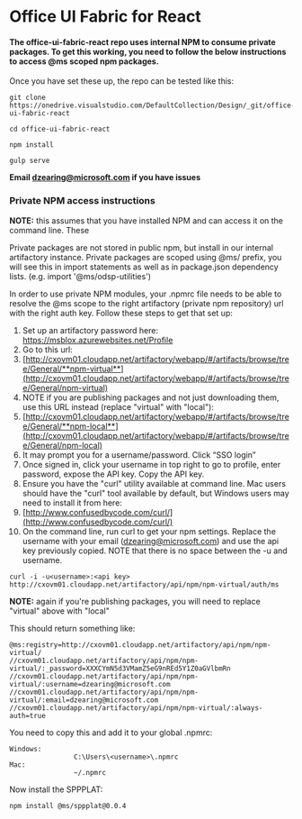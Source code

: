 # Office UI Fabric for React

#### The office-ui-fabric-react repo uses internal NPM to consume private packages. To get this working, you need to follow the below instructions to access @ms scoped npm packages.

Once you have set these up, the repo can be tested like this:

```
git clone https://onedrive.visualstudio.com/DefaultCollection/Design/_git/office-ui-fabric-react

cd office-ui-fabric-react

npm install

gulp serve
```
**Email dzearing@microsoft.com if you have issues**

### Private NPM access instructions

**NOTE:** this assumes that you have installed NPM and can access it on the command line. These

Private packages are not stored in public npm, but install in our internal artifactory instance. Private packages are scoped using @ms/ prefix, you will see this in import statements as well as in package.json dependency lists. (e.g. import '@ms/odsp-utilities')

In order to use private NPM modules, your .npmrc file needs to be able to resolve the @ms scope to the right artifactory (private npm repository) url with the right auth key. Follow these steps to get that set up:

1. Set up an artifactory password here: https://msblox.azurewebsites.net/Profile
2. Go to this url:
  1. [http://cxovm01.cloudapp.net/artifactory/webapp/#/artifacts/browse/tree/General/**npm-virtual**](http://cxovm01.cloudapp.net/artifactory/webapp/#/artifacts/browse/tree/General/npm-virtual)
  2. NOTE if you are publishing packages and not just downloading them, use this URL instead (replace "virtual" with "local"):
  3. [http://cxovm01.cloudapp.net/artifactory/webapp/#/artifacts/browse/tree/General/**npm-local**](http://cxovm01.cloudapp.net/artifactory/webapp/#/artifacts/browse/tree/General/npm-local)
  4. It may prompt you for a username/password. Click “SSO login”
3. Once signed in, click your username in top right to go to profile, enter password, expose the API key. Copy the API key.
4. Ensure you have the "curl" utility available at command line. Mac users should have the "curl" tool available by default, but Windows users may need to install it from here:
  5. [http://www.confusedbycode.com/curl/](http://www.confusedbycode.com/curl/)
4. On the command line, run curl to get your npm settings. Replace the username with your email (dzearing@microsoft.com) and use the api key previously copied. NOTE that there is no space between the -u and username.

```
curl -i -u<username>:<api key> http://cxovm01.cloudapp.net/artifactory/api/npm/npm-virtual/auth/ms
```

**NOTE:** again if you're publishing packages, you will need to replace "virtual" above with "local"

This should return something like:
```
@ms:registry=http://cxovm01.cloudapp.net/artifactory/api/npm/npm-virtual/
//cxovm01.cloudapp.net/artifactory/api/npm/npm-virtual/:_password=XXXCYmN5d3VMamZ5eG9nREd5Y1Z0aGVlbmRn
//cxovm01.cloudapp.net/artifactory/api/npm/npm-virtual/:username=dzearing@microsoft.com
//cxovm01.cloudapp.net/artifactory/api/npm/npm-virtual/:email=dzearing@microsoft.com
//cxovm01.cloudapp.net/artifactory/api/npm/npm-virtual/:always-auth=true
```

You need to copy this and add it to your global .npmrc:
```
Windows:
                C:\Users\<username>\.npmrc
Mac:
                ~/.npmrc
```

Now install the SPPPLAT:

```
npm install @ms/sppplat@0.0.4
```
